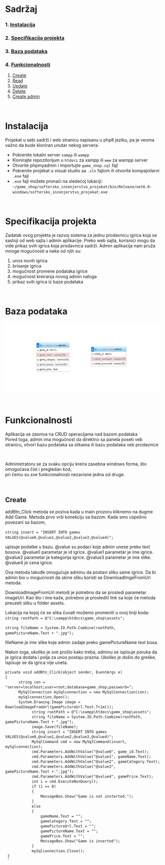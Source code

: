 # Sadržaj 
### 1. [Instalacija](#instalacija)
### 2. [Specifikacija projekta](#specifikacija-projekta)
### 3. [Baza podataka](#baza-podataka)
### 4. [Funkcionalnosti](#funkcionalnosti)
  1. [Create](#create)
  2. [Read](#read)
  3. [Update](#update)
  4. [Delete](#delete)
  5. [Create admin](#create-admin)

<br/>

<a href="instalacija"></a>
# Instalacija
Projekat u sebi sadrži i web stranicu napisanu u php8 jeziku, pa je veoma važno da bude kloniran unutar nekog servera.
<br/>
- Pokrenite lokalni server `xampp` ili `wampp`
- Klonirajte repozitorijum u `htdocs` za xampp ili `www` za wampp server
- Otvorite phpmyadmin i importujte `game_shop.sql` fajl
- Pokrenite projekat u visual studio sa `.sln` fajlom ili otvorite kompajnilarni `.exe` fajl
- `.exe` fajl možete pronaći na sledećoj lokaciji: <br/> `~/game_shop/softersko_inzenjerstvo_projekat/bin/Release/net6.0-windows/softersko_inzenjerstvo_projekat.exe`

<br/>

<a href="specifikacija-projekta"></a>
# Specifikacija projekta
Zadatak ovog projekta je razvoj sistema za jednu prodavnicu igrica koja se sastoji od web sajta i admin aplikacije. Preko web sajta, korisnici mogu da vide prikaz svih igrica koja
prodavnica sadrži. Admin aplikacija nam pruža mnoge mogućnosti a neke od njih su:
  1. unos novih igrica
  2. brisanje igrica
  3. mogućnost promene podataka igrice
  4. mogućnost kreiranja novog admin naloga
  5. prikaz svih igrica iz baze podataka

<br/>

<a href="baza-podataka"></a>
# Baza podataka
![baza.jpg](/assets/baza.jpg)

<br/>

<a href="funkcionalnosti"></a>
# Funkcionalnosti
Aplikacija se zasniva na CRUD operacijama nad bazom podataka <br/>
Pored toga, admin ima mogućnost da direktno sa panela poseti veb stranicu, otvori bazu podataka sa slikama ili bazu podataka veb prodavnice

<br/>

Administratoru se za svaku opciju kreira zasebna windows forma, što omogućava čist i pregledan kod, <br/>
pri čemu su sve funkcionalnosti nezavisne jedna od druge. 

<br/>

<a href="create"></a>
## Create

addBtn_Click metoda se poziva kada u main prozoru kliknemo na dugme Add Game. Metoda prvo vrši konekciju sa bazom. Kada smo uspešno povezani sa bazom,

`string insert = "INSERT INTO games VALUES(@value0,@value1,@value2,@value3,@value4)";`

upisuje podatke u bazu. @value su podaci koje admin unese preko text boxova.
@value0 parametar je id igrice.
@value1 parametar je ime igrice.
@value2 parametar je kategorija igrice.
@value3 parametar je ime slike.
@value4 je cena igrice.

Ova metoda takođe omogućuje adminu da postavi sliku same igrice. Da bi admin bio u mogućnosti da skine sliku
koristi se DownloadImgeFromUrl metoda.

DownloadImageFromUrl metodi je potrebno da se prosledi parametar imageUrl. Kao što i ime kaže, potrebno je proslediti link sa koje će metoda preuzeti sliku u folder assets.

Lokacija na kojoj će se slika čuvati možemo promeniti u ovoj liniji koda:
`string rootPath = @"C:\xampp\htdocs\game_shop\assets";`

`string fileName = System.IO.Path.Combine(rootPath, gamePictureName.Text + ".jpg");`

fileName je ime slike koje admin zadaje preko gamePictureName text boxa.

Nakon toga, ukoliko je sve prošlo kako treba, adminu se ispisuje poruka da je igrica dodata i polja za unos postaju prazna. Ukoliko je došlo do greške, ispisuje se da igrica nije uneta.

```
private void addBtn_Click(object sender, EventArgs e)
{
      string con = "server=localhost;user=root;database=game_shop;password=";
      MySqlConnection mySqlconnection = new MySqlConnection(con);
      mySqlconnection.Open();
      System.Drawing.Image image = DownloadImageFromUrl(gamePictureUrl.Text.Trim());
            string rootPath = @"C:\xampp\htdocs\game_shop\assets";
            string fileName = System.IO.Path.Combine(rootPath, gamePictureName.Text + ".jpg");
            image.Save(fileName);
            string insert = "INSERT INTO games VALUES(@value0,@value1,@value2,@value3,@value4)";
            MySqlCommand cmd = new MySqlCommand(insert, mySqlconnection);
            cmd.Parameters.AddWithValue("@value0", game_id.Text);
            cmd.Parameters.AddWithValue("@value1", gameName.Text);
            cmd.Parameters.AddWithValue("@value2", gameCategory.Text);
            cmd.Parameters.AddWithValue("@value3", gamePictureName.Text + ".jpg");
            cmd.Parameters.AddWithValue("@value4", gamePrice.Text);
            int i = cmd.ExecuteNonQuery();
            if (i == 0)
            {
                MessageBox.Show("Game is not insterted.");
            }
            else
            {     
                gameName.Text = "";
                gameCategory.Text = "";
                gamePictureUrl.Text = "";
                gamePictureName.Text = "";
                gamePrice.Text = "";
                MessageBox.Show("Game is inserted");
            }
            mySqlconnection.Close();
 }
 `
